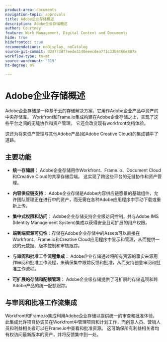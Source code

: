 ```yaml
---
product-area: documents
navigation-topic: approvals
title: Adobe企业存储概述
description: Adobe企业存储概述
author: Courtney
feature: Work Management, Digital Content and Documents
hide: true
hidefromtoc: true
recommendations: noDisplay, noCatalog
source-git-commit: d24773df7eede3140eeecdea7f1c33b8466e887a
workflow-type: tm+mt
source-wordcount: '319'
ht-degree: 0%

---
```



# Adobe企业存储概述

Adobe企业存储是一种基于云的存储解决方案，它用作Adobe企业产品中资产的中央存储库。 Workfront和Frame.io集成构建在Adobe企业存储之上，实现了这些平台之间的无缝协作和资产管理。 它还会改变现有workfront文档体验。

这还为将来资产管理与其他Adobe产品(如Adobe Creative Cloud)的集成铺平了道路。

## 主要功能

* **统一存储层**： Adobe企业存储用作Workfront、Frame.io、Document Cloud和Creative Cloud的共享存储后端。 这实现了跨这些平台的无缝协作和资产管理。

* **内容供应链支持**： Adobe企业存储是Adobe内容供应链愿景的基础组件，允许团队管理正在进行中的资产，而无需在各种Adobe应用程序中手动下载或重新上传。

* **集中式权限和访问**： Adobe企业存储支持企业级访问控制，并与Adobe IMS (Identity Management System)集成以获得安全且可扩展的用户权限。

* **端到端资源可见性**：存储在Adobe企业存储中的Assets可以直接在Workfront、Frame.io和Creative Cloud应用程序中显示和管理，从而提供一致的元数据、版本控制和审核跟踪。

* **与审阅和批准工作流程集成**： Adobe企业存储通过将所有资源的事实来源用作审阅和批准工作流程，来确保集中跟踪反馈和批准，从而支持创意审阅和批准工作流程。

* **可扩展的存储和配额管理**： Adobe企业级存储提供了可扩展的存储选项和跨Adobe产品的统一配额跟踪。

## 与审阅和批准工作流集成

Workfront和Frame.io集成利用Adobe企业存储以提供统一的审查和批准体验。 此集成允许项目协调员在Workfront中管理项目和计划工作，而创意人员、营销人员和利益相关者可以在Frame.io中查看和批准资源。 这可确保所有利益相关者均有权访问最新版本的资产，并将反馈集中到一处。

<!--For more information about the Workfront and Frame.io integration, see [Frame.io integration overview](/help/quicksilver/review-and-approve-work/native-integrations/frame-io/frame-int-overview.md).-->